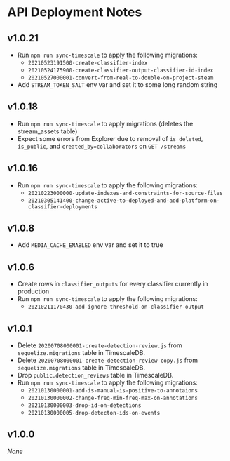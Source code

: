 # API Deployment Notes

## v1.0.21

- Run `npm run sync-timescale` to apply the following migrations:
  - `20210523191500-create-classifier-index`
  - `20210524175900-create-classifier-output-classifier-id-index`
  - `20210527000001-convert-from-real-to-double-on-project-steam`
- Add `STREAM_TOKEN_SALT` env var and set it to some long random string

## v1.0.18

- Run `npm run sync-timescale` to apply migrations (deletes the stream_assets table)
- Expect some errors from Explorer due to removal of `is_deleted`, `is_public`, and `created_by=collaborators` on `GET /streams`

## v1.0.16

- Run `npm run sync-timescale` to apply the following migrations:
  - `20210223000000-update-indexes-and-constraints-for-source-files`
  - `20210305141400-change-active-to-deployed-and-add-platform-on-classifier-deployments`

## v1.0.8

- Add `MEDIA_CACHE_ENABLED` env var and set it to true

## v1.0.6

- Create rows in `classifier_outputs` for every classifier currently in production
- Run `npm run sync-timescale` to apply the following migrations:
  - `20210211170430-add-ignore-threshold-on-classifier-output`

## v1.0.1

- Delete `20200708000001-create-detection-review.js` from `sequelize.migrations` table in TimescaleDB.
- Delete `20200708000001-create-detection-review copy.js` from `sequelize.migrations` table in TimescaleDB.
- Drop `public.detection_reviews` table in TimescaleDB.
- Run `npm run sync-timescale` to apply the following migrations:
  - `20210130000001-add-is-manual-is-positive-to-annotaions`
  - `20210130000002-change-freq-min-freq-max-on-annotations`
  - `20210130000003-drop-id-on-detections`
  - `20210130000005-drop-detecton-ids-on-events`

## v1.0.0

_None_
